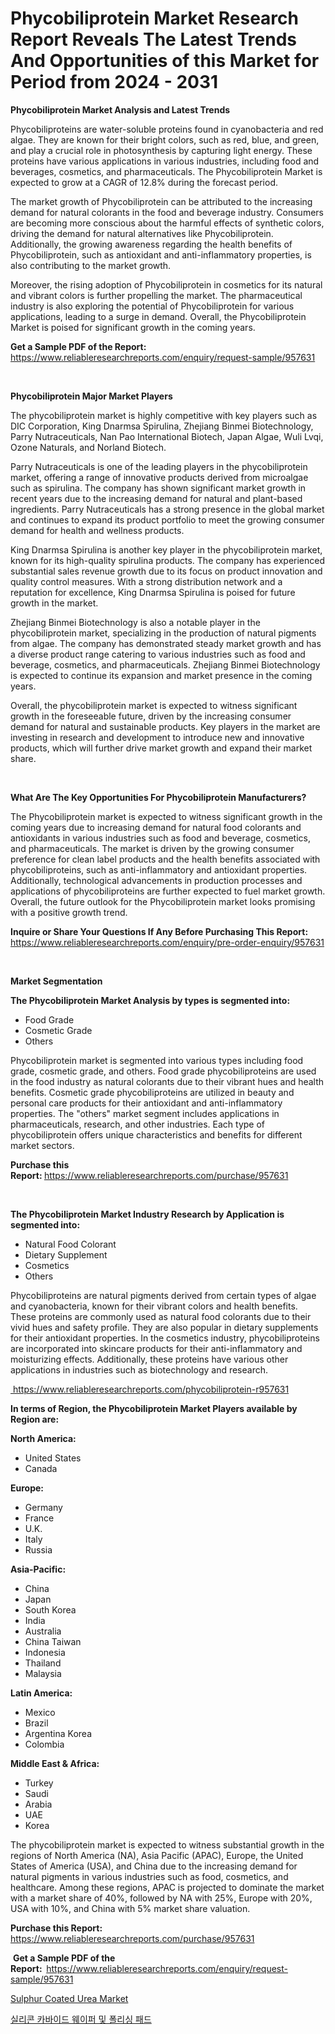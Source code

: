 <p><h1>Phycobiliprotein Market Research Report Reveals The Latest Trends And Opportunities of this Market for Period from 2024 - 2031</h1></p><p><strong>Phycobiliprotein Market Analysis and Latest Trends</strong></p>
<p><p>Phycobiliproteins are water-soluble proteins found in cyanobacteria and red algae. They are known for their bright colors, such as red, blue, and green, and play a crucial role in photosynthesis by capturing light energy. These proteins have various applications in various industries, including food and beverages, cosmetics, and pharmaceuticals. The Phycobiliprotein Market is expected to grow at a CAGR of 12.8% during the forecast period.</p><p>The market growth of Phycobiliprotein can be attributed to the increasing demand for natural colorants in the food and beverage industry. Consumers are becoming more conscious about the harmful effects of synthetic colors, driving the demand for natural alternatives like Phycobiliprotein. Additionally, the growing awareness regarding the health benefits of Phycobiliprotein, such as antioxidant and anti-inflammatory properties, is also contributing to the market growth.</p><p>Moreover, the rising adoption of Phycobiliprotein in cosmetics for its natural and vibrant colors is further propelling the market. The pharmaceutical industry is also exploring the potential of Phycobiliprotein for various applications, leading to a surge in demand. Overall, the Phycobiliprotein Market is poised for significant growth in the coming years.</p></p>
<p><strong>Get a Sample PDF of the Report:&nbsp;</strong> <a href="https://www.reliableresearchreports.com/enquiry/request-sample/957631">https://www.reliableresearchreports.com/enquiry/request-sample/957631</a></p>
<p>&nbsp;</p>
<p><strong>Phycobiliprotein Major Market Players</strong></p>
<p><p>The phycobiliprotein market is highly competitive with key players such as DIC Corporation, King Dnarmsa Spirulina, Zhejiang Binmei Biotechnology, Parry Nutraceuticals, Nan Pao International Biotech, Japan Algae, Wuli Lvqi, Ozone Naturals, and Norland Biotech. </p><p>Parry Nutraceuticals is one of the leading players in the phycobiliprotein market, offering a range of innovative products derived from microalgae such as spirulina. The company has shown significant market growth in recent years due to the increasing demand for natural and plant-based ingredients. Parry Nutraceuticals has a strong presence in the global market and continues to expand its product portfolio to meet the growing consumer demand for health and wellness products.</p><p>King Dnarmsa Spirulina is another key player in the phycobiliprotein market, known for its high-quality spirulina products. The company has experienced substantial sales revenue growth due to its focus on product innovation and quality control measures. With a strong distribution network and a reputation for excellence, King Dnarmsa Spirulina is poised for future growth in the market.</p><p>Zhejiang Binmei Biotechnology is also a notable player in the phycobiliprotein market, specializing in the production of natural pigments from algae. The company has demonstrated steady market growth and has a diverse product range catering to various industries such as food and beverage, cosmetics, and pharmaceuticals. Zhejiang Binmei Biotechnology is expected to continue its expansion and market presence in the coming years.</p><p>Overall, the phycobiliprotein market is expected to witness significant growth in the foreseeable future, driven by the increasing consumer demand for natural and sustainable products. Key players in the market are investing in research and development to introduce new and innovative products, which will further drive market growth and expand their market share.</p></p>
<p>&nbsp;</p>
<p><strong>What Are The Key Opportunities For Phycobiliprotein Manufacturers?</strong></p>
<p><p>The Phycobiliprotein market is expected to witness significant growth in the coming years due to increasing demand for natural food colorants and antioxidants in various industries such as food and beverage, cosmetics, and pharmaceuticals. The market is driven by the growing consumer preference for clean label products and the health benefits associated with phycobiliproteins, such as anti-inflammatory and antioxidant properties. Additionally, technological advancements in production processes and applications of phycobiliproteins are further expected to fuel market growth. Overall, the future outlook for the Phycobiliprotein market looks promising with a positive growth trend.</p></p>
<p><strong>Inquire or Share Your Questions If Any Before Purchasing This Report:</strong> <a href="https://www.reliableresearchreports.com/enquiry/pre-order-enquiry/957631">https://www.reliableresearchreports.com/enquiry/pre-order-enquiry/957631</a></p>
<p>&nbsp;</p>
<p><strong>Market Segmentation</strong></p>
<p><strong>The Phycobiliprotein Market Analysis by types is segmented into:</strong></p>
<p><ul><li>Food Grade</li><li>Cosmetic Grade</li><li>Others</li></ul></p>
<p><p>Phycobiliprotein market is segmented into various types including food grade, cosmetic grade, and others. Food grade phycobiliproteins are used in the food industry as natural colorants due to their vibrant hues and health benefits. Cosmetic grade phycobiliproteins are utilized in beauty and personal care products for their antioxidant and anti-inflammatory properties. The "others" market segment includes applications in pharmaceuticals, research, and other industries. Each type of phycobiliprotein offers unique characteristics and benefits for different market sectors.</p></p>
<p><strong>Purchase this Report:&nbsp;</strong><a href="https://www.reliableresearchreports.com/purchase/957631">https://www.reliableresearchreports.com/purchase/957631</a></p>
<p>&nbsp;</p>
<p><strong>The Phycobiliprotein Market Industry Research by Application is segmented into:</strong></p>
<p><ul><li>Natural Food Colorant</li><li>Dietary Supplement</li><li>Cosmetics</li><li>Others</li></ul></p>
<p><p>Phycobiliproteins are natural pigments derived from certain types of algae and cyanobacteria, known for their vibrant colors and health benefits. These proteins are commonly used as natural food colorants due to their vivid hues and safety profile. They are also popular in dietary supplements for their antioxidant properties. In the cosmetics industry, phycobiliproteins are incorporated into skincare products for their anti-inflammatory and moisturizing effects. Additionally, these proteins have various other applications in industries such as biotechnology and research.</p></p>
<p><a href="https://www.reliableresearchreports.com/phycobiliprotein-r957631">&nbsp;https://www.reliableresearchreports.com/phycobiliprotein-r957631</a></p>
<p><strong>In terms of Region, the Phycobiliprotein Market Players available by Region are:</strong></p>
<p>
    <p> <strong> North America: </strong>
        <ul>
            <li>United States</li>
            <li>Canada</li>
        </ul>
        </p> 
    <p> <strong> Europe: </strong>
        <ul>
            <li>Germany</li>
            <li>France</li>
            <li>U.K.</li>
            <li>Italy</li>
            <li>Russia</li>
        </ul>
        </p> 
    <p> <strong> Asia-Pacific: </strong>
        <ul>
            <li>China</li>
            <li>Japan</li>
            <li>South Korea</li>
            <li>India</li>
            <li>Australia</li>
            <li>China Taiwan</li>
            <li>Indonesia</li>
            <li>Thailand</li>
            <li>Malaysia</li>
        </ul>
        </p> 
    <p> <strong> Latin America: </strong>
        <ul>
            <li>Mexico</li>
            <li>Brazil</li>
            <li>Argentina Korea</li>
            <li>Colombia</li>
        </ul>
        </p> 
    <p> <strong> Middle East & Africa: </strong>
        <ul>
            <li>Turkey</li>
            <li>Saudi</li>
            <li>Arabia</li>
            <li>UAE</li>
            <li>Korea</li>
        </ul>
    </p>
    </p>
<p><p>The phycobiliprotein market is expected to witness substantial growth in the regions of North America (NA), Asia Pacific (APAC), Europe, the United States of America (USA), and China due to the increasing demand for natural pigments in various industries such as food, cosmetics, and healthcare. Among these regions, APAC is projected to dominate the market with a market share of 40%, followed by NA with 25%, Europe with 20%, USA with 10%, and China with 5% market share valuation.</p></p>
<p><strong>Purchase this Report: </strong><a href="https://www.reliableresearchreports.com/purchase/957631">https://www.reliableresearchreports.com/purchase/957631</a></p>
<p>&nbsp;<strong>Get a Sample PDF of the Report:&nbsp;&nbsp;</strong><a href="https://www.reliableresearchreports.com/enquiry/request-sample/957631">https://www.reliableresearchreports.com/enquiry/request-sample/957631</a></p>
<p><strong></strong></p>
<p><p><a href="https://github.com/lukmanduiky01/Market-Research-Report-List-1/blob/main/sulphur-coated-urea-market.md">Sulphur Coated Urea Market</a></p><p><a href="https://github.com/mdmazharulnwr786/Market-Research-Report-List-1/blob/main/4172440119006.md">실리콘 카바이드 웨이퍼 및 폴리싱 패드</a></p></p>